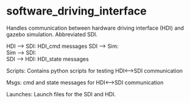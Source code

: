 software_driving_interface
==========================

Handles communication between hardware driving interface (HDI) and gazebo simulation. Abbreviated SDI.

HDI --> SDI:	HDI_cmd messages
SDI --> Sim:	
Sim --> SDI:	
SDI --> HDI:	HDI_state messages

Scripts:
Contains python scripts for testing HDI<-->SDI communication

Msgs:
cmd and state messages for HDI<-->SDI communication

Launches:
Launch files for the SDI and HDI.
